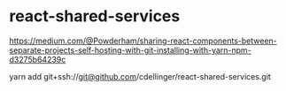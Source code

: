 # react-shared-services

https://medium.com/@Powderham/sharing-react-components-between-separate-projects-self-hosting-with-git-installing-with-yarn-npm-d3275b64239c

yarn add git+ssh://git@github.com/cdellinger/react-shared-services.git
